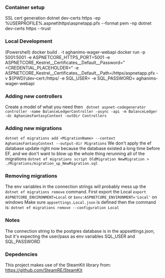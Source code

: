 ### Container setup
SSL cert generation
dotnet dev-certs https -ep %USERPROFILE%\.aspnet\https\aspnetapp.pfx --format pem -np
dotnet dev-certs https --trust

### Local Development
(Powershell)
docker build . -t aghanims-wager-webapi
docker run -p 5001:5001 -e ASPNETCORE_HTTPS_PORT=5001 -e ASPNETCORE_Kestrel__Certificates__Default__Password="<CREDENTIAL_PLACEHOLDER>" -e ASPNETCORE_Kestrel__Certificates__Default__Path=/https/aspnetapp.pfx -v ${PWD}\dev-cert:/https/ -e SQL_USER=<sqluser> -e SQL_PASSWORD=<sqluser>  aghanims-wager-webapi

### Adding new controllers
Create a model of what you need then
` dotnet aspnet-codegenerator controller -name BalanceLedgerController -async -api -m BalanceLedger -dc AghanimsFantasyContext -outDir Controllers`

### Adding new migrations
`dotnet ef migrations add <MigrationName> --context AghanimsFantasyContext --output-dir Migrations`
We don't apply the ef database update right now because the database existed a long time before EF, and we don't want to blow up the whole thing rerunning all of the migrations
`dotnet ef migrations script OldMigration NewMigration > ./Migrations/migration_up_NewMigration.sql`

### Removing migrations
The env variables in the connection strings will probably mess up the `dotnet ef migrations remove` command.
First export the Local `export ASPNETCORE_ENVIRONMENT=Local` or `$env:ASPNETCORE_ENVIRONMENT='Local'` on windows
Make sure `appsettings.Local.json` is defined then the command is:
`dotnet ef migrations remove --configuration Local`

### Notes
The connection string to the postgres database is in the appsettings.json, but it's expecting the user/pass as env variables SQL_USER and SQL_PASSWORD

### Depedencies
This project makes use of the SteamKit library from: https://github.com/SteamRE/SteamKit